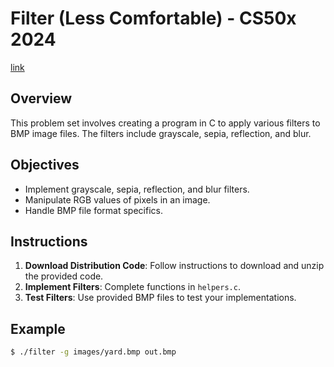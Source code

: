 # Filter (Less Comfortable) - CS50x 2024
[link](https://cs50.harvard.edu/x/2024/psets/4/filter/less/)

## Overview
This problem set involves creating a program in C to apply various filters to BMP image files. The filters include grayscale, sepia, reflection, and blur.

## Objectives
- Implement grayscale, sepia, reflection, and blur filters.
- Manipulate RGB values of pixels in an image.
- Handle BMP file format specifics.

## Instructions
1. **Download Distribution Code**: Follow instructions to download and unzip the provided code.
2. **Implement Filters**: Complete functions in `helpers.c`.
3. **Test Filters**: Use provided BMP files to test your implementations.

## Example
```sh
$ ./filter -g images/yard.bmp out.bmp
